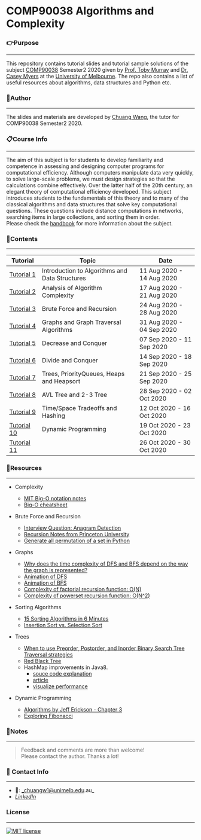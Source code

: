 # COMP90038 Algorithms and Complexity

### **:point_right:Purpose**
---
This repository contains tutorial slides and tutorial sample solutions of the subject [COMP90038](https://handbook.unimelb.edu.au/2020/subjects/comp90038) Semester2 2020 given by [Prof. Toby Murray](https://people.eng.unimelb.edu.au/tobym/) and [Dr. Casey Myers](https://findanexpert.unimelb.edu.au/profile/861123-casey-myers) at the [University of Melbourne](https://www.unimelb.edu.au/). The repo also contains a list of useful resources about algorithms, data structures and Python etc.

### **:running:Author**
---
The slides and materials are developed by [Chuang Wang](https://www.linkedin.com/in/chuangw/), the tutor for COMP90038 Semester2 2020.

### **:clipboard:Course Info**
---
The aim of this subject is for students to develop familiarity and competence in assessing and designing computer programs for computational efficiency. Although computers manipulate data very quickly, to solve large-scale problems, we must design strategies so that the calculations combine effectively. Over the latter half of the 20th century, an elegant theory of computational efficiency developed. This subject introduces students to the fundamentals of this theory and to many of the classical algorithms and data structures that solve key computational questions. These questions include distance computations in networks, searching items in large collections, and sorting them in order.  
Please check the [handbook](https://handbook.unimelb.edu.au/2020/subjects/comp90038) for more information about the subject.

### **:bookmark_tabs:Contents**
---

| Tutorial        | Topic | Date |
| --------------- | ----- | ---- |
| [Tutorial 1](/Tutorial01_Introduction_to_algorithms_and_data_structures.pdf)  | Introduction to Algorithms and Data Structures | 11 Aug 2020 - 14 Aug 2020
| [Tutorial 2](/Tutorial02_Analysis_of_Algorithm_Complexity.pdf) | Analysis of Algorithm Complexity | 17 Aug 2020 - 21 Aug 2020
| [Tutorial 3](/Tutorial03_Brute_Force_and_Recursion.pdf)  | Brute Force and Recursion | 24 Aug 2020 - 28 Aug 2020
| [Tutorial 4](/Tutorial04_Graphs_and_Graph_Traversal.pdf)  | Graphs and Graph Traversal Algorithms | 31 Aug 2020 - 04 Sep 2020
| [Tutorial 5](/Tutorial05_Decrease_and_Conquer.pdf)  | Decrease and Conquer | 07 Sep 2020 - 11 Sep 2020
| [Tutorial 6](/Tutorial06_Divide_and_Conquer.pdf)  | Divide and Conquer | 14 Sep 2020 - 18 Sep 2020
| [Tutorial 7](/Tutorial07_Trees_PriorityQueues_Heaps_Heapsort.pdf)  |    Trees, PriorityQueues, Heaps and Heapsort   | 21 Sep 2020 - 25 Sep 2020
| [Tutorial 8](/Tutorial08_AVL_Tree_and_2-3_Tree.pdf)  |  AVL Tree and 2-3 Tree     | 28 Sep 2020 - 02 Oct 2020
| [Tutorial 9](/Tutorial09_Time-Space-Tradeoffs_Hashing.pdf)  |   Time/Space Tradeoffs and Hashing    | 12 Oct 2020 - 16 Oct 2020
| [Tutorial 10](/Tutorial10_Dynamic_Programming.pdf) |   Dynamic Programming    | 19 Oct 2020 - 23 Oct 2020
| [Tutorial 11]() |       | 26 Oct 2020 - 30 Oct 2020

### **:file_folder:Resources**
---
- Complexity
  - [MIT Big-O notation notes](https://web.mit.edu/16.070/www/lecture/big_o.pdf)
  - [Big-O cheatsheet](https://www.bigocheatsheet.com/)
  
- Brute Force and Recursion
  - [Interview Question: Anagram Detection](https://web.stanford.edu/class/cs9/sample_probs/Anagrams.pdf)
  - [Recursion Notes from Princeton University](https://introcs.cs.princeton.edu/java/23recursion/#:~:text=The%20base%20case%20returns%20a,part%20of%20a%20recursive%20function.)
  - [Generate all permutation of a set in Python](https://www.geeksforgeeks.org/generate-all-the-permutation-of-a-list-in-python/)
  
- Graphs
  - [Why does the time complexity of DFS and BFS depend on the way the graph is represented?](https://stackoverflow.com/questions/23925009/why-does-the-time-complexity-of-dfs-and-bfs-depend-on-the-way-the-graph-is-repre#:~:text=The%20site%20http%3A%2F%2Fweb,is%20O(V2).)
  - [Animation of DFS](https://www.youtube.com/watch?v=NUgMa5coCoE)
  - [Animation of BFS](https://www.youtube.com/watch?v=x-VTfcmrLEQ)
  - [Complexity of factorial recursion function: O(N)](https://medium.com/@syedtousifahmed/calculating-the-factorial-of-number-recursively-time-and-space-analysis-dd47ac5f2607)
  - [Complexity of powerset recursion function: O(N^2)](https://stackoverflow.com/questions/24577176/why-powerset-gives-2n-time-complexity#:~:text=So%20basically%20it%20turns%20out,time%20complexity%20is%202%5En.)

- Sorting Algorithms
  - [15 Sorting Algorithms in 6 Minutes](https://www.youtube.com/watch?v=kPRA0W1kECg)
  - [Insertion Sort vs. Selection Sort](https://stackoverflow.com/questions/15799034/insertion-sort-vs-selection-sort)
  
- Trees
  - [When to use Preorder, Postorder, and Inorder Binary Search Tree Traversal strategies](https://stackoverflow.com/questions/9456937/when-to-use-preorder-postorder-and-inorder-binary-search-tree-traversal-strate)
  - [Red Black Tree](https://www.wikiwand.com/en/Red%E2%80%93black_tree#:~:text=As%20of%20Java%208%2C%20the,to%20O(log%20n).)
  - HashMap improvements in Java8. 
    - [souce code explanation](https://stackoverflow.com/questions/43911369/hashmap-java-8-implementation)
    - [article](http://coding-geek.com/how-does-a-hashmap-work-in-java/#JAVA_8_improvements)
    - [visualize performance](https://dzone.com/articles/hashmap-performance)

- Dynamic Programming
  - [Algorithms by Jeff Erickson - Chapter 3](https://jeffe.cs.illinois.edu/teaching/algorithms/book/03-dynprog.pdf)
  - [Exploring Fibonacci](https://indrabasak.github.io/exploring-fibonacci/) 
  
### **:page_facing_up:Notes**
---
>Feedback and comments are more than welcome!\
>Please contact the author. Thanks a lot!


### **:email: Contact Info**
---
- :e-mail:: _chuangw1@unimelb.edu.au_
- [_LinkedIn_](https://www.linkedin.com/in/chuangw)

### **License**
---
[![MIT license](https://img.shields.io/badge/License-MIT-blue.svg)](https://github.com/chuangw46/COMP90038_Algorithms/blob/master/LICENSE)
